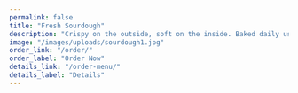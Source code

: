 ```yaml
---
permalink: false
title: "Fresh Sourdough"
description: "Crispy on the outside, soft on the inside. Baked daily using our 12-hour fermentation process."
image: "/images/uploads/sourdough1.jpg"
order_link: "/order/"
order_label: "Order Now"
details_link: "/order-menu/"
details_label: "Details"
---
```

